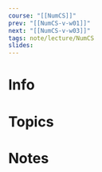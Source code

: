 ```yaml
---
course: "[[NumCS]]"
prev: "[[NumCS-v-w01]]"
next: "[[NumCS-v-w03]]"
tags: note/lecture/NumCS
slides:
---
```



# Info


# Topics


# Notes